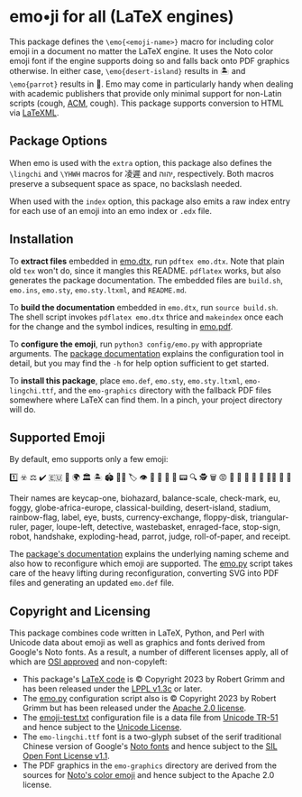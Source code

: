 # emo•ji for all (LaTeX engines)

This package defines the `\emo{<emoji-name>}` macro for including color emoji in
a document no matter the LaTeX engine. It uses the Noto color emoji font if the
engine supports doing so and falls back onto PDF graphics otherwise. In either
case, `\emo{desert-island}` results in 🏝 and `\emo{parrot}` results in 🦜. Emo
may come in particularly handy when dealing with academic publishers that
provide only minimal support for non-Latin scripts (cough,
[ACM](https://www.acm.org), cough). This package supports conversion to HTML via
[LaTeXML](https://github.com/brucemiller/LaTeXML).

## Package Options

When emo is used with the `extra` option, this package also defines the
`\lingchi` and `\YHWH` macros for 凌遲 and יהוה, respectively. Both macros
preserve a subsequent space as space, no backslash needed.

When used with the `index` option, this package also emits a raw index entry for
each use of an emoji into an emo index or `.edx` file.

## Installation

To **extract files** embedded in [emo.dtx](emo.dtx), run `pdftex emo.dtx`. Note
that plain old `tex` won't do, since it mangles this README. `pdflatex` works,
but also generates the package documentation. The embedded files are `build.sh`,
`emo.ins`, `emo.sty`, `emo.sty.ltxml`, and `README.md`.

To **build the documentation** embedded in `emo.dtx`, run `source build.sh`. The
shell script invokes `pdflatex emo.dtx` thrice and `makeindex` once each for the
change and the symbol indices, resulting in [emo.pdf](emo.pdf).

To **configure the emoji**, run `python3 config/emo.py` with appropriate
arguments. The [package documentation](emo.pdf) explains the configuration tool
in detail, but you may find the `-h` for help option sufficient to get started.

To **install this package**, place `emo.def`, `emo.sty`, `emo.sty.ltxml`,
`emo-lingchi.ttf`, and the `emo-graphics` directory with the fallback PDF files
somewhere where LaTeX can find them. In a pinch, your project directory will do.

## Supported Emoji

By default, emo supports only a few emoji:

1️⃣ ☣️ ⚖️ ✔️ 🇪🇺 🌁 🌍 🏛️ 🏝️ 🏟️ 🏳️‍🌈 🏷️ 👁️ 👥 💱 💾 📐 📟 🔍 🕵️ 🗑️ 😡 🛑 🤖 🤝 🤯 🦜 🧑‍⚖️ 🧻 🧾

Their names are keycap-one, biohazard, balance-scale, check-mark, eu, foggy,
globe-africa-europe, classical-building, desert-island, stadium, rainbow-flag,
label, eye, busts, currency-exchange, floppy-disk, triangular-ruler, pager,
loupe-left, detective, wastebasket, enraged-face, stop-sign, robot, handshake,
exploding-head, parrot, judge, roll-of-paper, and receipt.

The [package's documentation](emo.pdf) explains the underlying naming scheme and
also how to reconfigure which emoji are supported. The [emo.py](config/emo.py)
script takes care of the heavy lifting during reconfiguration, converting SVG
into PDF files and generating an updated `emo.def` file.

## Copyright and Licensing

This package combines code written in LaTeX, Python, and Perl with Unicode data
about emoji as well as graphics and fonts derived from Google's Noto fonts. As a
result, a number of different licenses apply, all of which are [OSI
approved](https://opensource.org/licenses/) and non-copyleft:

  * This package's [LaTeX code](emo.dtx) is © Copyright 2023 by Robert Grimm and
    has been released under the [LPPL
    v1.3c](https://www.latex-project.org/lppl/lppl-1-3c/) or later.
  * The [emo.py](config/emo.py) configuration script also is © Copyright 2023 by
    Robert Grimm but has been released under the [Apache 2.0
    license](https://www.apache.org/licenses/LICENSE-2.0).
  * The [emoji-test.txt](config/emoji-test.txt) configuration file is a data
    file from [Unicode TR-51](https://unicode.org/reports/tr51/) and hence
    subject to the [Unicode License](https://www.unicode.org/license.txt).
  * The `emo-lingchi.ttf` font is a two-glyph subset of the serif traditional
    Chinese version of Google's [Noto
    fonts](https://github.com/notofonts/noto-cjk) and hence subject to the [SIL
    Open Font License v1.1](https://scripts.sil.org/ofl).
  * The PDF graphics in the `emo-graphics` directory are derived from the
    sources for [Noto's color emoji](https://github.com/googlefonts/noto-emoji)
    and hence subject to the Apache 2.0 license.

